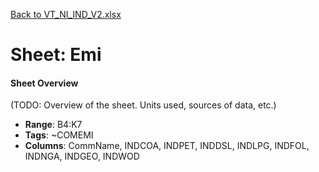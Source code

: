 [Back to VT_NI_IND_V2.xlsx](README.md)

# Sheet: Emi

#### Sheet Overview

(TODO: Overview of the sheet. Units used, sources of data, etc.)

- **Range**: B4:K7
- **Tags**: ~COMEMI
- **Columns**: CommName, INDCOA, INDPET, INDDSL, INDLPG, INDFOL, INDNGA, INDGEO, INDWOD

